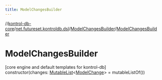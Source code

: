 ```yaml
---
title: ModelChangesBuilder
---
```

//[kontrol-db-core](../../../index.html)/[net.futureset.kontroldb.dsl](../index.html)/[ModelChangesBuilder](index.html)/[ModelChangesBuilder](-model-changes-builder.html)



# ModelChangesBuilder



[core engine and default templates for kontrol-db]\
constructor(changes: [MutableList](https://kotlinlang.org/api/latest/jvm/stdlib/kotlin.collections/-mutable-list/index.html)&lt;[ModelChange](../../net.futureset.kontroldb.modelchange/-model-change/index.html)&gt; = mutableListOf())




